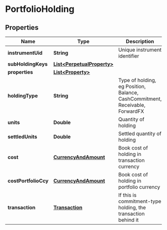 
# PortfolioHolding

## Properties
Name | Type | Description | Notes
------------ | ------------- | ------------- | -------------
**instrumentUid** | **String** | Unique instrument identifier | 
**subHoldingKeys** | [**List&lt;PerpetualProperty&gt;**](PerpetualProperty.md) |  |  [optional]
**properties** | [**List&lt;Property&gt;**](Property.md) |  |  [optional]
**holdingType** | **String** | Type of holding, eg Position, Balance, CashCommitment, Receivable, ForwardFX | 
**units** | **Double** | Quantity of holding | 
**settledUnits** | **Double** | Settled quantity of holding | 
**cost** | [**CurrencyAndAmount**](CurrencyAndAmount.md) | Book cost of holding in transaction currency | 
**costPortfolioCcy** | [**CurrencyAndAmount**](CurrencyAndAmount.md) | Book cost of holding in portfolio currency | 
**transaction** | [**Transaction**](Transaction.md) | If this is commitment-type holding, the transaction behind it |  [optional]



